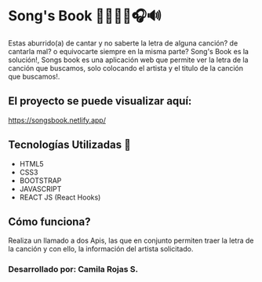 

# Song's Book  📘🎼🎶🎵🎧🔊

Estas aburrido(a) de cantar y no saberte la letra de alguna canción? de cantarla mal? o equivocarte siempre en la misma  parte? Song's Book es la solución!, Songs book es  una aplicación web que permite ver la letra de la canción que buscamos, solo colocando el artista y el titulo de la canción que buscamos!. 


## El proyecto se puede visualizar aquí: 

https://songsbook.netlify.app/

## Tecnologías Utilizadas 🧰

- HTML5
- CSS3 
- BOOTSTRAP
- JAVASCRIPT
- REACT JS (React Hooks)

## Cómo funciona? 
Realiza un llamado a dos Apis, las que en conjunto permiten traer la letra de la canción y con ello, la información del artista solicitado. 

### Desarrollado por: Camila Rojas S. 

